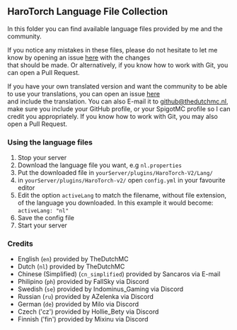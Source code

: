   ## HaroTorch Language File Collection
  
  In this folder you can find available language files provided by me and the community.
  
  If you notice any mistakes in these files, please do not hesitate to let me know by opening an issue [here](https://github.com/TheDutchMC/HaroTorch/issues) with the changes  
  that should be made. Or alternatively, if you know how to work with Git, you can open a Pull Request.
  
  If you have your own translated version and want the community to be able to use your translations, you can open an issue [here](https://github.com/TheDutchMC/HaroTorch/issues)  
  and include the translation. You can also E-mail it to github@thedutchmc.nl, make sure you include your GitHub profile, or your SpigotMC profile so I can credit you appropriately. If you know how to work with Git, you may also open a Pull Request.
  
  ### Using the language files
  1. Stop your server
  2. Download the language file you want, e.g `nl.properties`
  3. Put the downloaded file in `yourServer/plugins/HaroTorch-V2/Lang/`
  4. in `yourServer/plugins/HaroTorch-v2/` open `config.yml` in your favourite editor
  5. Edit the option `activeLang` to match the filename, without file extension, of the language you downloaded. In this example it would become: `activeLang: "nl"`
  6. Save the config file
  7. Start your server
  
  ### Credits
  - English (`en`) provided by TheDutchMC
  - Dutch (`nl`) provided by TheDutchMC
  - Chinese (Simplified) (`cn_simplified`) provided by Sancaros via E-mail
  - Philipino (`ph`) provided by FallSky via Discord
  - Swedish (`se`) provided by Indominus_Gaming via Discord
  - Russian (`ru`) provided by AZelenka via Discord
  - German (`de`) provided by Milo via Discord
  - Czech ('cz') provided by Hollie_Bety via Discord
  - Finnish ('fin') provided by Mixinu via Discord
  
